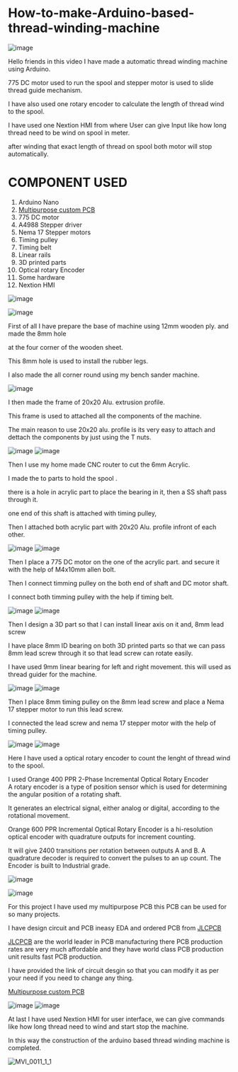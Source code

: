 # How-to-make-Arduino-based-thread-winding-machine

![image](https://user-images.githubusercontent.com/19898602/185792078-c09fc67a-7eae-44d4-971d-8333e45a4fbc.png)


Hello friends in this video I have made a automatic thread winding machine using Arduino.

775 DC motor used to run the spool and stepper motor is used to slide thread guide mechanism.

I have also used one rotary encoder to calculate the length of thread wind to the spool. 

I have used one Nextion HMI from where User can give Input like how long thread need to be wind on spool in meter. 

after winding that exact length of thread on spool both motor will stop automatically.

# COMPONENT USED

1. Arduino Nano
2. [Multipurpose custom PCB](https://oshwlab.com/sharmaz747/multipurpose-pcb_copy_copy_copy)
3. 775 DC motor
4. A4988 Stepper driver
5. Nema 17 Stepper motors
6. Timing pulley
7. Timing belt
8. Linear rails
9. 3D printed parts 
10. Optical rotary Encoder
11. Some hardware 
12. Nextion HMI


![image](https://user-images.githubusercontent.com/19898602/185790845-8cf4fab1-6a78-4cc4-b12c-ecbda72b7d82.png)

![image](https://user-images.githubusercontent.com/19898602/185790687-afda25b6-3f2d-4f48-9a4e-2f9d702c0e9e.png)

First of all I have prepare the base of machine using 12mm wooden ply. and made the 8mm hole

at the four corner of the wooden sheet.

This 8mm hole is used to install the rubber legs. 

I also made the all corner round using my bench sander machine.

![image](https://user-images.githubusercontent.com/19898602/185790909-ead7cc36-36bc-45c5-8c66-c65379024b3a.png)

I then made the frame of 20x20 Alu. extrusion profile.

This frame is used to attached all the components of the machine. 

The main reason to use 20x20 alu. profile is its very easy to attach and dettach the components by just using the T nuts.


![image](https://user-images.githubusercontent.com/19898602/185791049-b752e615-c80e-4538-8154-261251576112.png)
![image](https://user-images.githubusercontent.com/19898602/185791062-5e400322-35ad-4388-a99e-da81fa1d4da4.png)


Then I use my home made CNC router to cut the 6mm Acrylic.

I made the to parts to hold the spool . 

there is a hole in acrylic part to place the bearing in it, then a SS shaft pass through it.

one end of this shaft is attached with timing pulley, 

Then I attached both acrylic part with 20x20 Alu. profile infront of each other.


![image](https://user-images.githubusercontent.com/19898602/185791213-d862008f-0c70-4e6f-ad2c-75c26739371c.png)
![image](https://user-images.githubusercontent.com/19898602/185791225-55f2e9d9-c99e-439c-8c21-348328131b6c.png)

Then I place a 775 DC motor on the one of the acrylic part. and secure it with the help of M4x10mm allen bolt.

Then I connect timming pulley on the both end of shaft and DC motor shaft.

I connect both timming pulley with the help if timing belt.


![image](https://user-images.githubusercontent.com/19898602/185791348-5cad33de-a0f7-46b8-adac-f2ebf1ab8964.png)
![image](https://user-images.githubusercontent.com/19898602/185791371-e527621b-5230-48f5-bf5a-6e8b016cd57b.png)

Then I design a 3D part so that I can install linear axis on it and, 8mm lead screw

I have place 8mm ID bearing on both 3D printed parts so that we can pass 8mm lead screw through it so that lead screw can rotate easily.

I have used 9mm linear bearing for left and right movement. this will used as thread guider for the machine.

![image](https://user-images.githubusercontent.com/19898602/185791597-bf126b81-239e-425e-9112-e5f811a83b80.png)
![image](https://user-images.githubusercontent.com/19898602/185791606-de13195b-0d4d-4fa0-88c2-267dcbfd6a5a.png)

Then I place 8mm timing pulley on the 8mm lead screw and place a Nema 17 stepper motor to run this lead screw.

I connected the lead screw and nema 17 stepper motor with the help of timing pulley.


![image](https://user-images.githubusercontent.com/19898602/185791685-6bd848ab-55b0-47e5-b526-d49ed7a7609c.png)
![image](https://user-images.githubusercontent.com/19898602/185791698-ce7fabbb-f8b0-464a-8bac-1cea59360499.png)


Here I have used a optical rotary encoder to count the lenght of thread wind to the spool. 

I used Orange 400 PPR 2-Phase Incremental Optical Rotary Encoder  
A rotary encoder is a type of position sensor which is used for determining the angular position of a rotating shaft. 

It generates an electrical signal, either analog or digital, according to the rotational movement.

Orange 600 PPR Incremental Optical Rotary Encoder is a hi-resolution optical encoder with quadrature outputs for increment counting. 

It will give 2400 transitions per rotation between outputs A and B. A quadrature decoder is required to convert the pulses to an up count. The Encoder is built to Industrial grade.


![image](https://user-images.githubusercontent.com/19898602/185791830-840591de-59d2-4163-9a0c-d918fba861c4.png)

![image](https://user-images.githubusercontent.com/19898602/185791841-e827a486-2742-49bb-81b8-27ab437a5030.png)


For this project I have used my multipurpose PCB this PCB can be used for so many projects. 

I have design circuit and PCB ineasy EDA and ordered PCB from [JLCPCB](https://jlcpcb.com/IAT )


[JLCPCB](https://jlcpcb.com/IAT ) are the world leader in PCB manufacturing there PCB production rates are very much affordable and they have world class PCB production unit results fast PCB production.

I have provided the link of circuit desgin so that you can modify it as per your need if you need to change any thing.

[Multipurpose custom PCB](https://oshwlab.com/sharmaz747/multipurpose-pcb_copy_copy_copy)



 ![image](https://user-images.githubusercontent.com/19898602/185792132-6d991caa-5e4c-4da9-88e1-d6110ecc5d05.png)
![image](https://user-images.githubusercontent.com/19898602/185792147-9360c677-95fd-4882-bc5e-beb40698c426.png)

At last I have used Nextion HMI for user interface, 
we can give commands like how long thread need to wind and start stop the machine. 

In this way the construction of the arduino based thread winding machine is completed. 

![MVI_0011_1_1](https://user-images.githubusercontent.com/19898602/185792436-34505c96-5cda-4dda-bb92-e8ff54261f02.gif)







